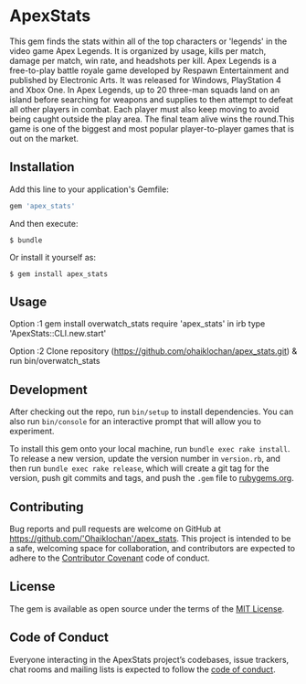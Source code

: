 # ApexStats

This gem finds the stats within all of the top characters or 'legends' in the video game Apex Legends. It is organized by usage, kills per match, damage per match, win rate, and headshots per kill. Apex Legends is a free-to-play battle royale game developed by Respawn Entertainment and published by Electronic Arts. It was released for Windows, PlayStation 4 and Xbox One. In Apex Legends, up to 20 three-man squads land on an island before searching for weapons and supplies to then attempt to defeat all other players in combat. Each player must also keep moving to avoid being caught outside the play area. The final team alive wins the round.This game is one of the biggest and most popular player-to-player games that is out on the market.

## Installation

Add this line to your application's Gemfile:

```ruby
gem 'apex_stats'
```

And then execute:

    $ bundle

Or install it yourself as:

    $ gem install apex_stats

## Usage

Option :1 gem install overwatch_stats require 'apex_stats' in irb type 'ApexStats::CLI.new.start'

Option :2 Clone repository (https://github.com/ohaiklochan/apex_stats.git) & run bin/overwatch_stats

## Development

After checking out the repo, run `bin/setup` to install dependencies. You can also run `bin/console` for an interactive prompt that will allow you to experiment.

To install this gem onto your local machine, run `bundle exec rake install`. To release a new version, update the version number in `version.rb`, and then run `bundle exec rake release`, which will create a git tag for the version, push git commits and tags, and push the `.gem` file to [rubygems.org](https://rubygems.org).

## Contributing

Bug reports and pull requests are welcome on GitHub at https://github.com/'Ohaiklochan'/apex_stats. This project is intended to be a safe, welcoming space for collaboration, and contributors are expected to adhere to the [Contributor Covenant](http://contributor-covenant.org) code of conduct.

## License

The gem is available as open source under the terms of the [MIT License](https://opensource.org/licenses/MIT).

## Code of Conduct

Everyone interacting in the ApexStats project’s codebases, issue trackers, chat rooms and mailing lists is expected to follow the [code of conduct](https://github.com/'Ohaiklochan'/apex_stats/blob/master/CODE_OF_CONDUCT.md).
